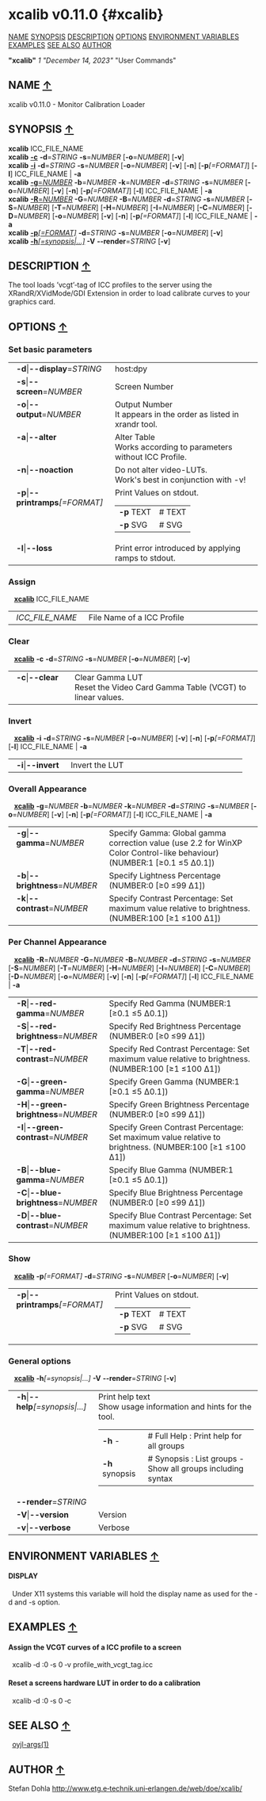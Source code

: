 # xcalib v0.11.0 {#xcalib}
<a name="toc"></a>
[NAME](#name) [SYNOPSIS](#synopsis) [DESCRIPTION](#description) [OPTIONS](#options) [ENVIRONMENT VARIABLES](#environmentvariables) [EXAMPLES](#examples) [SEE ALSO](#seealso) [AUTHOR](#author) 

<strong>"xcalib"</strong> *1* <em>"December 14, 2023"</em> "User Commands"

<h2>NAME <a href="#toc" name="name">&uarr;</a></h2>

xcalib v0.11.0 - Monitor Calibration Loader

<h2>SYNOPSIS <a href="#toc" name="synopsis">&uarr;</a></h2>

<strong>xcalib</strong> ICC_FILE_NAME
<br />
<strong>xcalib</strong> <a href="#clear"><strong>-c</strong></a> <strong>-d</strong>=<em>STRING</em> <strong>-s</strong>=<em>NUMBER</em> [<strong>-o</strong>=<em>NUMBER</em>] [<strong>-v</strong>]
<br />
<strong>xcalib</strong> <a href="#invert"><strong>-i</strong></a> <strong>-d</strong>=<em>STRING</em> <strong>-s</strong>=<em>NUMBER</em> [<strong>-o</strong>=<em>NUMBER</em>] [<strong>-v</strong>] [<strong>-n</strong>] [<strong>-p</strong><em>[=FORMAT]</em>] [<strong>-l</strong>] ICC_FILE_NAME | <strong>-a</strong>
<br />
<strong>xcalib</strong> <a href="#gamma"><strong>-g</strong>=<em>NUMBER</em></a> <strong>-b</strong>=<em>NUMBER</em> <strong>-k</strong>=<em>NUMBER</em> <strong>-d</strong>=<em>STRING</em> <strong>-s</strong>=<em>NUMBER</em> [<strong>-o</strong>=<em>NUMBER</em>] [<strong>-v</strong>] [<strong>-n</strong>] [<strong>-p</strong><em>[=FORMAT]</em>] [<strong>-l</strong>] ICC_FILE_NAME | <strong>-a</strong>
<br />
<strong>xcalib</strong> <a href="#red-gamma"><strong>-R</strong>=<em>NUMBER</em></a> <strong>-G</strong>=<em>NUMBER</em> <strong>-B</strong>=<em>NUMBER</em> <strong>-d</strong>=<em>STRING</em> <strong>-s</strong>=<em>NUMBER</em> [<strong>-S</strong>=<em>NUMBER</em>] [<strong>-T</strong>=<em>NUMBER</em>] [<strong>-H</strong>=<em>NUMBER</em>] [<strong>-I</strong>=<em>NUMBER</em>] [<strong>-C</strong>=<em>NUMBER</em>] [<strong>-D</strong>=<em>NUMBER</em>] [<strong>-o</strong>=<em>NUMBER</em>] [<strong>-v</strong>] [<strong>-n</strong>] [<strong>-p</strong><em>[=FORMAT]</em>] [<strong>-l</strong>] ICC_FILE_NAME | <strong>-a</strong>
<br />
<strong>xcalib</strong> <a href="#printramps"><strong>-p</strong><em>[=FORMAT]</em></a> <strong>-d</strong>=<em>STRING</em> <strong>-s</strong>=<em>NUMBER</em> [<strong>-o</strong>=<em>NUMBER</em>] [<strong>-v</strong>]
<br />
<strong>xcalib</strong> <a href="#help"><strong>-h</strong><em>[=synopsis|...]</em></a> <strong>-V</strong> <strong>--render</strong>=<em>STRING</em> [<strong>-v</strong>]

<h2>DESCRIPTION <a href="#toc" name="description">&uarr;</a></h2>

The tool loads ’vcgt’‐tag of ICC profiles to the server using the XRandR/XVidMode/GDI Extension in order to load calibrate curves to your graphics card.

<h2>OPTIONS <a href="#toc" name="options">&uarr;</a></h2>

<h3>Set basic parameters</h3>


<table style='width:100%'>
 <tr><td style='padding-left:1em;padding-right:1em;vertical-align:top;width:25%'><strong>-d</strong>|<strong>--display</strong>=<em>STRING</em></td> <td>host:dpy </tr>
 <tr><td style='padding-left:1em;padding-right:1em;vertical-align:top;width:25%'><strong>-s</strong>|<strong>--screen</strong>=<em>NUMBER</em></td> <td>Screen Number </tr>
 <tr><td style='padding-left:1em;padding-right:1em;vertical-align:top;width:25%'><strong>-o</strong>|<strong>--output</strong>=<em>NUMBER</em></td> <td>Output Number<br />It appears in the order as listed in xrandr tool. </tr>
 <tr><td style='padding-left:1em;padding-right:1em;vertical-align:top;width:25%'><strong>-a</strong>|<strong>--alter</strong></td> <td>Alter Table<br />Works according to parameters without ICC Profile.</td> </tr>
 <tr><td style='padding-left:1em;padding-right:1em;vertical-align:top;width:25%'><strong>-n</strong>|<strong>--noaction</strong></td> <td>Do not alter video-LUTs.<br />Work's best in conjunction with -v!</td> </tr>
 <tr><td style='padding-left:1em;padding-right:1em;vertical-align:top;width:25%'><strong>-p</strong>|<strong>--printramps</strong><em>[=FORMAT]</em></td> <td>Print Values on stdout.
  <table>
   <tr><td style='padding-left:0.5em'><strong>-p</strong> TEXT</td><td># TEXT</td></tr>
   <tr><td style='padding-left:0.5em'><strong>-p</strong> SVG</td><td># SVG</td></tr>
  </table>
  </td>
 </tr>
 <tr><td style='padding-left:1em;padding-right:1em;vertical-align:top;width:25%'><strong>-l</strong>|<strong>--loss</strong></td> <td>Print error introduced by applying ramps to stdout.</td> </tr>
</table>

<h3>Assign</h3>

&nbsp;&nbsp; <a href="#synopsis"><strong>xcalib</strong></a> ICC_FILE_NAME

<table style='width:100%'>
 <tr><td style='padding-left:1em;padding-right:1em;vertical-align:top;width:25%'><em>ICC_FILE_NAME</em></td> <td>File Name of a ICC Profile </tr>
</table>

<h3 id="clear">Clear</h3>

&nbsp;&nbsp; <a href="#synopsis"><strong>xcalib</strong></a> <strong>-c</strong> <strong>-d</strong>=<em>STRING</em> <strong>-s</strong>=<em>NUMBER</em> [<strong>-o</strong>=<em>NUMBER</em>] [<strong>-v</strong>]

<table style='width:100%'>
 <tr><td style='padding-left:1em;padding-right:1em;vertical-align:top;width:25%'><strong>-c</strong>|<strong>--clear</strong></td> <td>Clear Gamma LUT<br />Reset the Video Card Gamma Table (VCGT) to linear values.</td> </tr>
</table>

<h3 id="invert">Invert</h3>

&nbsp;&nbsp; <a href="#synopsis"><strong>xcalib</strong></a> <strong>-i</strong> <strong>-d</strong>=<em>STRING</em> <strong>-s</strong>=<em>NUMBER</em> [<strong>-o</strong>=<em>NUMBER</em>] [<strong>-v</strong>] [<strong>-n</strong>] [<strong>-p</strong><em>[=FORMAT]</em>] [<strong>-l</strong>] ICC_FILE_NAME | <strong>-a</strong>

<table style='width:100%'>
 <tr><td style='padding-left:1em;padding-right:1em;vertical-align:top;width:25%'><strong>-i</strong>|<strong>--invert</strong></td> <td>Invert the LUT</td> </tr>
</table>

<h3 id="gamma">Overall Appearance</h3>

&nbsp;&nbsp; <a href="#synopsis"><strong>xcalib</strong></a> <strong>-g</strong>=<em>NUMBER</em> <strong>-b</strong>=<em>NUMBER</em> <strong>-k</strong>=<em>NUMBER</em> <strong>-d</strong>=<em>STRING</em> <strong>-s</strong>=<em>NUMBER</em> [<strong>-o</strong>=<em>NUMBER</em>] [<strong>-v</strong>] [<strong>-n</strong>] [<strong>-p</strong><em>[=FORMAT]</em>] [<strong>-l</strong>] ICC_FILE_NAME | <strong>-a</strong>

<table style='width:100%'>
 <tr><td style='padding-left:1em;padding-right:1em;vertical-align:top;width:25%'><strong>-g</strong>|<strong>--gamma</strong>=<em>NUMBER</em></td> <td>Specify Gamma: Global gamma correction value (use 2.2 for WinXP Color Control-like behaviour) (NUMBER:1 [≥0.1 ≤5 Δ0.1])</td> </tr>
 <tr><td style='padding-left:1em;padding-right:1em;vertical-align:top;width:25%'><strong>-b</strong>|<strong>--brightness</strong>=<em>NUMBER</em></td> <td>Specify Lightness Percentage (NUMBER:0 [≥0 ≤99 Δ1])</td> </tr>
 <tr><td style='padding-left:1em;padding-right:1em;vertical-align:top;width:25%'><strong>-k</strong>|<strong>--contrast</strong>=<em>NUMBER</em></td> <td>Specify Contrast Percentage: Set maximum value relative to brightness. (NUMBER:100 [≥1 ≤100 Δ1])</td> </tr>
</table>

<h3 id="red-gamma">Per Channel Appearance</h3>

&nbsp;&nbsp; <a href="#synopsis"><strong>xcalib</strong></a> <strong>-R</strong>=<em>NUMBER</em> <strong>-G</strong>=<em>NUMBER</em> <strong>-B</strong>=<em>NUMBER</em> <strong>-d</strong>=<em>STRING</em> <strong>-s</strong>=<em>NUMBER</em> [<strong>-S</strong>=<em>NUMBER</em>] [<strong>-T</strong>=<em>NUMBER</em>] [<strong>-H</strong>=<em>NUMBER</em>] [<strong>-I</strong>=<em>NUMBER</em>] [<strong>-C</strong>=<em>NUMBER</em>] [<strong>-D</strong>=<em>NUMBER</em>] [<strong>-o</strong>=<em>NUMBER</em>] [<strong>-v</strong>] [<strong>-n</strong>] [<strong>-p</strong><em>[=FORMAT]</em>] [<strong>-l</strong>] ICC_FILE_NAME | <strong>-a</strong>

<table style='width:100%'>
 <tr><td style='padding-left:1em;padding-right:1em;vertical-align:top;width:25%'><strong>-R</strong>|<strong>--red-gamma</strong>=<em>NUMBER</em></td> <td>Specify Red Gamma  (NUMBER:1 [≥0.1 ≤5 Δ0.1])</td> </tr>
 <tr><td style='padding-left:1em;padding-right:1em;vertical-align:top;width:25%'><strong>-S</strong>|<strong>--red-brightness</strong>=<em>NUMBER</em></td> <td>Specify Red Brightness Percentage (NUMBER:0 [≥0 ≤99 Δ1])</td> </tr>
 <tr><td style='padding-left:1em;padding-right:1em;vertical-align:top;width:25%'><strong>-T</strong>|<strong>--red-contrast</strong>=<em>NUMBER</em></td> <td>Specify Red Contrast Percentage: Set maximum value relative to brightness. (NUMBER:100 [≥1 ≤100 Δ1])</td> </tr>
 <tr><td style='padding-left:1em;padding-right:1em;vertical-align:top;width:25%'><strong>-G</strong>|<strong>--green-gamma</strong>=<em>NUMBER</em></td> <td>Specify Green Gamma  (NUMBER:1 [≥0.1 ≤5 Δ0.1])</td> </tr>
 <tr><td style='padding-left:1em;padding-right:1em;vertical-align:top;width:25%'><strong>-H</strong>|<strong>--green-brightness</strong>=<em>NUMBER</em></td> <td>Specify Green Brightness Percentage (NUMBER:0 [≥0 ≤99 Δ1])</td> </tr>
 <tr><td style='padding-left:1em;padding-right:1em;vertical-align:top;width:25%'><strong>-I</strong>|<strong>--green-contrast</strong>=<em>NUMBER</em></td> <td>Specify Green Contrast Percentage: Set maximum value relative to brightness. (NUMBER:100 [≥1 ≤100 Δ1])</td> </tr>
 <tr><td style='padding-left:1em;padding-right:1em;vertical-align:top;width:25%'><strong>-B</strong>|<strong>--blue-gamma</strong>=<em>NUMBER</em></td> <td>Specify Blue Gamma  (NUMBER:1 [≥0.1 ≤5 Δ0.1])</td> </tr>
 <tr><td style='padding-left:1em;padding-right:1em;vertical-align:top;width:25%'><strong>-C</strong>|<strong>--blue-brightness</strong>=<em>NUMBER</em></td> <td>Specify Blue Brightness Percentage (NUMBER:0 [≥0 ≤99 Δ1])</td> </tr>
 <tr><td style='padding-left:1em;padding-right:1em;vertical-align:top;width:25%'><strong>-D</strong>|<strong>--blue-contrast</strong>=<em>NUMBER</em></td> <td>Specify Blue Contrast Percentage: Set maximum value relative to brightness. (NUMBER:100 [≥1 ≤100 Δ1])</td> </tr>
</table>

<h3 id="printramps">Show</h3>

&nbsp;&nbsp; <a href="#synopsis"><strong>xcalib</strong></a> <strong>-p</strong><em>[=FORMAT]</em> <strong>-d</strong>=<em>STRING</em> <strong>-s</strong>=<em>NUMBER</em> [<strong>-o</strong>=<em>NUMBER</em>] [<strong>-v</strong>]

<table style='width:100%'>
 <tr><td style='padding-left:1em;padding-right:1em;vertical-align:top;width:25%'><strong>-p</strong>|<strong>--printramps</strong><em>[=FORMAT]</em></td> <td>Print Values on stdout.
  <table>
   <tr><td style='padding-left:0.5em'><strong>-p</strong> TEXT</td><td># TEXT</td></tr>
   <tr><td style='padding-left:0.5em'><strong>-p</strong> SVG</td><td># SVG</td></tr>
  </table>
  </td>
 </tr>
</table>

<h3 id="help">General options</h3>

&nbsp;&nbsp; <a href="#synopsis"><strong>xcalib</strong></a> <strong>-h</strong><em>[=synopsis|...]</em> <strong>-V</strong> <strong>--render</strong>=<em>STRING</em> [<strong>-v</strong>]

<table style='width:100%'>
 <tr><td style='padding-left:1em;padding-right:1em;vertical-align:top;width:25%'><strong>-h</strong>|<strong>--help</strong><em>[=synopsis|...]</em></td> <td>Print help text<br />Show usage information and hints for the tool.
  <table>
   <tr><td style='padding-left:0.5em'><strong>-h</strong> -</td><td># Full Help : Print help for all groups</td></tr>
   <tr><td style='padding-left:0.5em'><strong>-h</strong> synopsis</td><td># Synopsis : List groups - Show all groups including syntax</td></tr>
  </table>
  </td>
 </tr>
 <tr><td style='padding-left:1em;padding-right:1em;vertical-align:top;width:25%'><strong>--render</strong>=<em>STRING</em></td> <td>  </td>
 </tr>
 <tr><td style='padding-left:1em;padding-right:1em;vertical-align:top;width:25%'><strong>-V</strong>|<strong>--version</strong></td> <td>Version</td> </tr>
 <tr><td style='padding-left:1em;padding-right:1em;vertical-align:top;width:25%'><strong>-v</strong>|<strong>--verbose</strong></td> <td>Verbose</td> </tr>
</table>


<h2>ENVIRONMENT VARIABLES <a href="#toc" name="environmentvariables">&uarr;</a></h2>

#### DISPLAY
&nbsp;&nbsp;Under X11 systems this variable will hold the display name as used for the -d and -s option.

<h2>EXAMPLES <a href="#toc" name="examples">&uarr;</a></h2>

#### Assign the VCGT curves of a ICC profile to a screen
&nbsp;&nbsp;xcalib ‐d :0 ‐s 0 ‐v profile_with_vcgt_tag.icc
#### Reset a screens hardware LUT in order to do a calibration
&nbsp;&nbsp;xcalib ‐d :0 ‐s 0 ‐c

<h2>SEE ALSO <a href="#toc" name="seealso">&uarr;</a></h2>

&nbsp;&nbsp;[oyjl-args](oyjlargs.html)<a href="oyjlargs.md">(1)</a>


<h2>AUTHOR <a href="#toc" name="author">&uarr;</a></h2>

Stefan Dohla <stefan AT doehla DOT de> http://www.etg.e‐technik.uni‐erlangen.de/web/doe/xcalib/

